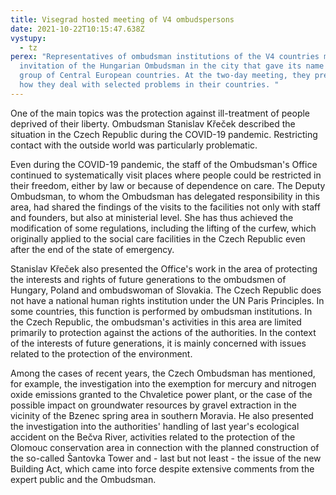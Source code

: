 ```yaml
---
title: Visegrad hosted meeting of V4 ombudspersons
date: 2021-10-22T10:15:47.638Z
vystupy:
  - tz
perex: "Representatives of ombudsman institutions of the V4 countries met at the
  invitation of the Hungarian Ombudsman in the city that gave its name to this
  group of Central European countries. At the two-day meeting, they presented
  how they deal with selected problems in their countries. "
---
```

<p>One of the main topics was the protection against ill-treatment of people deprived of their liberty. Ombudsman Stanislav Křeček described the situation in the Czech Republic during the COVID-19 pandemic. Restricting contact with the outside world was particularly problematic.</p>

<p>Even during the COVID-19 pandemic, the staff of the Ombudsman&#39;s Office continued to systematically visit places where people could be restricted in their freedom, either by law or because of dependence on care. The Deputy Ombudsman, to whom the Ombudsman has delegated responsibility in this area, had shared the findings of the visits to the facilities not only with staff and founders, but also at ministerial level. She has thus achieved the modification of some regulations, including the lifting of the curfew, which originally applied to the social care facilities in the Czech Republic even after the end of the state of emergency.</p>

<p>Stanislav Křeček also presented the Office&#39;s work in the area of protecting the interests and rights of future generations to the ombudsmen of Hungary, Poland and ombudswoman of Slovakia. The Czech Republic does not have a national human rights institution under the UN Paris Principles. In some countries, this function is performed by ombudsman institutions. In the Czech Republic, the ombudsman&#39;s activities in this area are limited primarily to protection against the actions of the authorities. In the context of the interests of future generations, it is mainly concerned with issues related to the protection of the environment.</p>

<p>Among the cases of recent years, the Czech Ombudsman has mentioned, for example, the investigation into the exemption for mercury and nitrogen oxide emissions granted to the Chvaletice power plant, or the case of the possible impact on groundwater resources by gravel extraction in the vicinity of the Bzenec spring area in southern Moravia. He also presented the investigation into the authorities&#39; handling of last year&#39;s ecological accident on the Bečva River, activities related to the protection of the Olomouc conservation area in connection with the planned construction of the so-called Šantovka Tower and - last but not least - the issue of the new Building Act, which came into force despite extensive comments from the expert public and the Ombudsman.&nbsp;&nbsp;</p>
